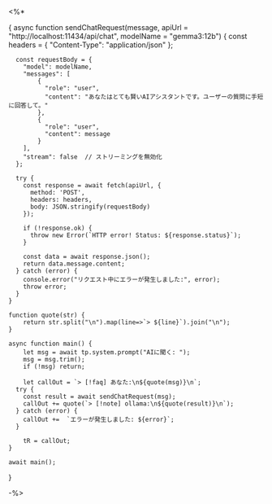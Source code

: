 <%*

{
    async function sendChatRequest(message, apiUrl = "http://localhost:11434/api/chat", modelName = "gemma3:12b") {
      const headers = {
        "Content-Type": "application/json"
      };
      
      const requestBody = {
        "model": modelName,
        "messages": [
            {
              "role": "user",
              "content": "あなたはとても賢いAIアシスタントです。ユーザーの質問に手短に回答して。"
            },
            {
              "role": "user",
              "content": message
            }
        ],
        "stream": false  // ストリーミングを無効化
      };
    
      try {
        const response = await fetch(apiUrl, {
          method: 'POST',
          headers: headers,
          body: JSON.stringify(requestBody)
        });
        
        if (!response.ok) {
          throw new Error(`HTTP error! Status: ${response.status}`);
        }
        
        const data = await response.json();
        return data.message.content;
      } catch (error) {
        console.error("リクエスト中にエラーが発生しました:", error);
        throw error;
      }
    }

    function quote(str) {
        return str.split("\n").map(line=>`> ${line}`).join("\n");
    }

    async function main() {
        let msg = await tp.system.prompt("AIに聞く: ");
        msg = msg.trim();
        if (!msg) return;
        
        let callOut = `> [!faq] あなた:\n${quote(msg)}\n`;
      try {
        const result = await sendChatRequest(msg);
        callOut += quote(`> [!note] ollama:\n${quote(result)}\n`);
      } catch (error) {
        callOut +=  `エラーが発生しました: ${error}`;
      }
      
        tR = callOut;
    }
    
    await main();
}

-%>